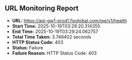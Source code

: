 ## URL Monitoring Report

- **URL:** https://api-gw1-prod1.fisglobal.com/gw/v1/health
- **Start Time:** 2025-10-19T03:29:20.314355
- **End Time:** 2025-10-19T03:29:24.062757
- **Total Time Taken:** 3.748402 seconds
- **HTTP Status Code:** 403
- **Status:** Failure
- **Failure Reason:** HTTP Status Code: 403
